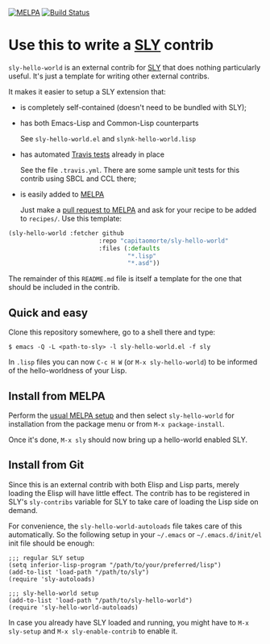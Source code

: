[![MELPA](http://melpa.org/packages/sly-hello-world-badge.svg)](http://melpa.org/#/sly-hello-world)
[![Build Status](https://travis-ci.org/capitaomorte/sly-hello-world.svg?branch=master)](https://travis-ci.org/capitaomorte/sly-hello-world)

# Use this to write a [SLY][sly] contrib

`sly-hello-world` is an external contrib for [SLY][sly] that does
nothing particularly useful. It's just a template for writing other
external contribs.

It makes it easier to setup a SLY extension that:

* is completely self-contained (doesn't need to be bundled with SLY);

* has both Emacs-Lisp and Common-Lisp counterparts

  See `sly-hello-world.el` and `slynk-hello-world.lisp`

* has automated [Travis tests](https://travis-ci.org/capitaomorte/sly-hello-world) already in place

  See the file `.travis.yml`. There are some sample unit tests for
  this contrib using SBCL and CCL there;

* is easily added to [MELPA](http://melpa.org)

  Just make a [pull request to
  MELPA](https://github.com/milkypostman/melpa/pulls) and ask for your
  recipe to be added to `recipes/`. Use this template:

```lisp
(sly-hello-world :fetcher github
                         :repo "capitaomorte/sly-hello-world"
                         :files (:defaults
                                 "*.lisp"
                                 "*.asd"))
```


The remainder of this `README.md` file is itself a template for the
one that should be included in the contrib.

## Quick and easy

Clone this repository somewhere, go to a shell there and type:

```
$ emacs -Q -L <path-to-sly> -l sly-hello-world.el -f sly
```

In `.lisp` files you can now `C-c H W` (or `M-x sly-hello-world`) to
be informed of the hello-worldness of your Lisp.

## Install from MELPA

Perform the [usual MELPA setup](http://melpa.org) and then select
`sly-hello-world` for installation from the package menu or from `M-x
package-install`.

Once it's done, `M-x sly` should now bring up a hello-world enabled
SLY.

## Install from Git

Since this is an external contrib with both Elisp and Lisp parts,
merely loading the Elisp will have little effect. The contrib has to
be registered in SLY's `sly-contribs` variable for SLY to take care of
loading the Lisp side on demand.

For convenience, the `sly-hello-world-autoloads` file takes care
of this automatically. So the following setup in your `~/.emacs` or
`~/.emacs.d/init/el` init file should be enough:

```elisp
;;; regular SLY setup
(setq inferior-lisp-program "/path/to/your/preferred/lisp")
(add-to-list 'load-path "/path/to/sly")
(require 'sly-autoloads)

;;; sly-hello-world setup
(add-to-list 'load-path "/path/to/sly-hello-world")
(require 'sly-hello-world-autoloads)
```

In case you already have SLY loaded and running, you might have to
`M-x sly-setup` and `M-x sly-enable-contrib` to enable it.

[sly]: https://github.com/capitaomorte/sly





